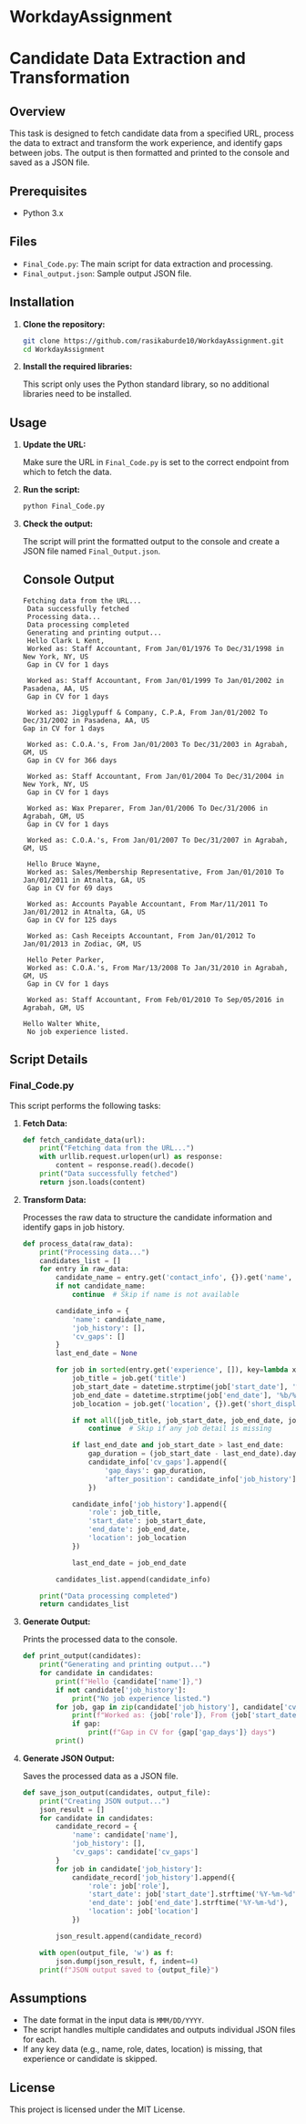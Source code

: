 # WorkdayAssignment
# Candidate Data Extraction and Transformation

## Overview

This task is designed to fetch candidate data from a specified URL, process the data to extract and transform the work experience, and identify gaps between jobs. The output is then formatted and printed to the console and saved as a JSON file.

## Prerequisites

- Python 3.x

## Files

- `Final_Code.py`: The main script for data extraction and processing.
- `Final_output.json`: Sample output JSON file.

## Installation

1. **Clone the repository:**

    ```bash
    git clone https://github.com/rasikaburde10/WorkdayAssignment.git
    cd WorkdayAssignment
    ```

2. **Install the required libraries:**

    This script only uses the Python standard library, so no additional libraries need to be installed.

## Usage

1. **Update the URL:**

    Make sure the URL in `Final_Code.py` is set to the correct endpoint from which to fetch the data.

2. **Run the script:**

    ```bash
    python Final_Code.py
    ```

3. **Check the output:**

    The script will print the formatted output to the console and create a JSON file named `Final_Output.json`.

   ## Console Output
   ```plaintext
   Fetching data from the URL...
    Data successfully fetched
    Processing data...
    Data processing completed
    Generating and printing output...
    Hello Clark L Kent,
    Worked as: Staff Accountant, From Jan/01/1976 To Dec/31/1998 in New York, NY, US
    Gap in CV for 1 days

    Worked as: Staff Accountant, From Jan/01/1999 To Jan/01/2002 in Pasadena, AA, US
    Gap in CV for 1 days

    Worked as: Jigglypuff & Company, C.P.A, From Jan/01/2002 To Dec/31/2002 in Pasadena, AA, US   
   Gap in CV for 1 days

    Worked as: C.O.A.'s, From Jan/01/2003 To Dec/31/2003 in Agrabah, GM, US
    Gap in CV for 366 days

    Worked as: Staff Accountant, From Jan/01/2004 To Dec/31/2004 in New York, NY, US
    Gap in CV for 1 days

    Worked as: Wax Preparer, From Jan/01/2006 To Dec/31/2006 in Agrabah, GM, US
    Gap in CV for 1 days

    Worked as: C.O.A.'s, From Jan/01/2007 To Dec/31/2007 in Agrabah, GM, US

    Hello Bruce Wayne,
    Worked as: Sales/Membership Representative, From Jan/01/2010 To Jan/01/2011 in Atnalta, GA, US
    Gap in CV for 69 days

    Worked as: Accounts Payable Accountant, From Mar/11/2011 To Jan/01/2012 in Atnalta, GA, US    
    Gap in CV for 125 days

    Worked as: Cash Receipts Accountant, From Jan/01/2012 To Jan/01/2013 in Zodiac, GM, US        

    Hello Peter Parker,
    Worked as: C.O.A.'s, From Mar/13/2008 To Jan/31/2010 in Agrabah, GM, US
    Gap in CV for 1 days

    Worked as: Staff Accountant, From Feb/01/2010 To Sep/05/2016 in Agrabah, GM, US

   Hello Walter White,
    No job experience listed.

## Script Details

### Final_Code.py

This script performs the following tasks:

1. **Fetch Data:**

    ```python
    def fetch_candidate_data(url):
        print("Fetching data from the URL...")
        with urllib.request.urlopen(url) as response:
            content = response.read().decode()
        print("Data successfully fetched")
        return json.loads(content)
    ```

2. **Transform Data:**

    Processes the raw data to structure the candidate information and identify gaps in job history.

    ```python
    def process_data(raw_data):
        print("Processing data...")
        candidates_list = []
        for entry in raw_data:
            candidate_name = entry.get('contact_info', {}).get('name', {}).get('formatted_name')
            if not candidate_name:
                continue  # Skip if name is not available

            candidate_info = {
                'name': candidate_name,
                'job_history': [],
                'cv_gaps': []
            }
            last_end_date = None

            for job in sorted(entry.get('experience', []), key=lambda x: datetime.strptime(x['start_date'], '%b/%d/%Y')):
                job_title = job.get('title')
                job_start_date = datetime.strptime(job['start_date'], '%b/%d/%Y')
                job_end_date = datetime.strptime(job['end_date'], '%b/%d/%Y')
                job_location = job.get('location', {}).get('short_display_address')

                if not all([job_title, job_start_date, job_end_date, job_location]):
                    continue  # Skip if any job detail is missing

                if last_end_date and job_start_date > last_end_date:
                    gap_duration = (job_start_date - last_end_date).days
                    candidate_info['cv_gaps'].append({
                        'gap_days': gap_duration,
                        'after_position': candidate_info['job_history'][-1]['role']
                    })

                candidate_info['job_history'].append({
                    'role': job_title,
                    'start_date': job_start_date,
                    'end_date': job_end_date,
                    'location': job_location
                })

                last_end_date = job_end_date

            candidates_list.append(candidate_info)

        print("Data processing completed")
        return candidates_list
    ```

3. **Generate Output:**

    Prints the processed data to the console.

    ```python
    def print_output(candidates):
        print("Generating and printing output...")
        for candidate in candidates:
            print(f"Hello {candidate['name']},")
            if not candidate['job_history']:
                print("No job experience listed.")
            for job, gap in zip(candidate['job_history'], candidate['cv_gaps'] + [None]):
                print(f"Worked as: {job['role']}, From {job['start_date'].strftime('%b/%d/%Y')} To {job['end_date'].strftime('%b/%d/%Y')} in {job['location']}")
                if gap:
                    print(f"Gap in CV for {gap['gap_days']} days")
            print()
    ```

4. **Generate JSON Output:**

    Saves the processed data as a JSON file.

    ```python
    def save_json_output(candidates, output_file):
        print("Creating JSON output...")
        json_result = []
        for candidate in candidates:
            candidate_record = {
                'name': candidate['name'],
                'job_history': [],
                'cv_gaps': candidate['cv_gaps']
            }
            for job in candidate['job_history']:
                candidate_record['job_history'].append({
                    'role': job['role'],
                    'start_date': job['start_date'].strftime('%Y-%m-%d'),
                    'end_date': job['end_date'].strftime('%Y-%m-%d'),
                    'location': job['location']
                })

            json_result.append(candidate_record)

        with open(output_file, 'w') as f:
            json.dump(json_result, f, indent=4)
        print(f"JSON output saved to {output_file}")
    ```

## Assumptions

- The date format in the input data is `MMM/DD/YYYY`.
- The script handles multiple candidates and outputs individual JSON files for each.
- If any key data (e.g., name, role, dates, location) is missing, that experience or candidate is skipped.

## License

This project is licensed under the MIT License.
